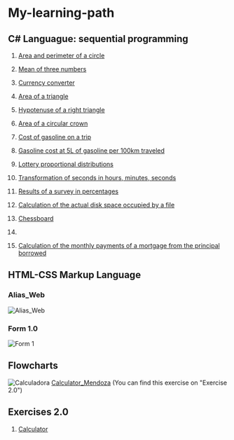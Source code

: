 # My-learning-path

## C# Languague: sequential programming

1. [Area and perimeter of a circle](https://raw.githubusercontent.com/Matias-14/My-learning-path/main/Sequential%20programming/ejercicio_1_Matias.cs)

2. [Mean of three numbers](https://raw.githubusercontent.com/Matias-14/My-learning-path/main/Sequential%20programming/Ejercicio_2_Matias.cs)
  
3. [Currency converter](https://raw.githubusercontent.com/Matias-14/My-learning-path/main/Sequential%20programming/Ejercicio_3_Matias.cs)
  
4. [Area of a triangle](https://raw.githubusercontent.com/Matias-14/My-learning-path/main/Sequential%20programming/Ejercicio_4_Matias.cs)
  
5. [Hypotenuse of a right triangle](https://raw.githubusercontent.com/Matias-14/My-learning-path/main/Sequential%20programming/Ejercicio_5_Matias.cs)
  
6. [Area of a circular crown](https://raw.githubusercontent.com/Matias-14/My-learning-path/main/Sequential%20programming/Ejercicio_6_Matias.cs)

7. [Cost of gasoline on a trip](https://raw.githubusercontent.com/Matias-14/My-learning-path/main/Sequential%20programming/Ejercicio_7_Matias.cs)

8. [Gasoline cost at 5L of gasoline per 100km traveled](https://raw.githubusercontent.com/Matias-14/My-learning-path/main/Sequential%20programming/Ejercicio_8_Matias.cs)

9. [Lottery proportional distributions](https://raw.githubusercontent.com/Matias-14/My-learning-path/main/Sequential%20programming/Ejercicio_9_Matias.cs)
  
10. [Transformation of seconds in hours, minutes, seconds](https://raw.githubusercontent.com/Matias-14/My-learning-path/main/Sequential%20programming/Ejercicio_10_Matias.cs)

11. [Results of a survey in percentages](https://raw.githubusercontent.com/Matias-14/My-learning-path/main/Sequential%20programming/ejercicio_once.cs)

12. [Calculation of the actual disk space occupied by a file](https://raw.githubusercontent.com/Matias-14/My-learning-path/main/Sequential%20programming/ejercicio_doce.cs)

13. [Chessboard](https://raw.githubusercontent.com/Matias-14/My-learning-path/main/Sequential%20programming/ejercicio.trece.cs)

14.

15. [Calculation of the monthly payments of a mortgage from the principal borrowed](https://raw.githubusercontent.com/Matias-14/My-learning-path/main/Sequential%20programming/Ejericio_quince.cs)


## HTML-CSS Markup Language

### Alias_Web
![Alias_Web](https://user-images.githubusercontent.com/123888488/223516447-b3096b36-7b99-45dc-9832-251d13cbfb3a.jpeg)

### Form 1.0
![Form 1](https://user-images.githubusercontent.com/123888488/223520788-934ec70d-7529-4d22-9017-46a158dadccb.jpeg)



## Flowcharts

![Calculadora](https://user-images.githubusercontent.com/123888488/223506486-e2e40c12-d6f3-469f-a37a-4906b04da0f1.png)
	[Calculator_Mendoza](https://raw.githubusercontent.com/Matias-14/My-learning-path/main/10/Exercises%202.0/Calculator_Matias.cs) (You can find this exercise on "Exercise 2.0")
	
	
## Exercises 2.0
1. [Calculator](https://raw.githubusercontent.com/Matias-14/My-learning-path/main/10/Exercises%202.0/Calculator_Matias.cs)
	
